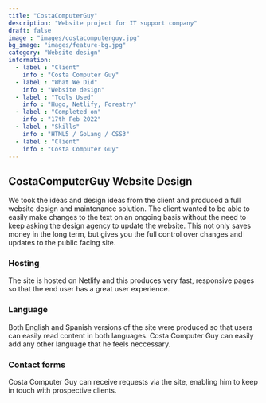 ```yaml
---
title: "CostaComputerGuy"
description: "Website project for IT support company"
draft: false
image : "images/costacomputerguy.jpg"
bg_image: "images/feature-bg.jpg"
category: "Website design"
information:
  - label : "Client"
    info : "Costa Computer Guy"
  - label : "What We Did"
    info : "Website design"
  - label : "Tools Used"
    info : "Hugo, Netlify, Forestry"
  - label : "Completed on"
    info : "17th Feb 2022"
  - label : "Skills"
    info : "HTML5 / GoLang / CSS3"
  - label : "Client"
    info : "Costa Computer Guy"
---
```


## CostaComputerGuy Website Design

We took the ideas and design ideas from the client and produced a full
website design and maintenance solution. The client wanted to be able to easily 
make changes to the text on an ongoing basis without the need to keep
asking the design agency to update the website. This not only saves money
in the long term, but gives you the full control over changes and updates to
the public facing site.

### Hosting

The site is hosted on Netlify and this produces very fast, responsive pages
so that the end user has a great user experience.

### Language

Both English and Spanish versions of the site were produced so that users can
easily read content in both languages. Costa Computer Guy can easily add any
other language that he feels neccessary.

### Contact forms

Costa Computer Guy can receive requests via the site, enabling him to keep in 
touch with prospective clients.
